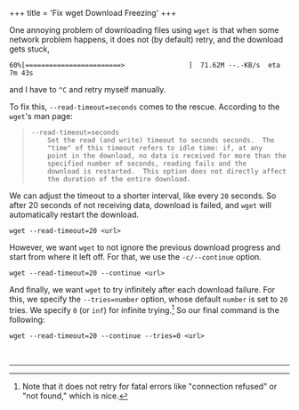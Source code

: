 +++
title = 'Fix wget Download Freezing'
+++

One annoying problem of downloading files using `wget` is that when some network
problem happens, it does not (by default) retry, and the download gets stuck,

```
60%[========================>                ]  71.62M --.-KB/s  eta 7m 43s
```

and I have to `^C` and retry myself manually.

To fix this, `--read-timeout=seconds` comes to the rescue. According to the `wget`'s man page:

>     --read-timeout=seconds
>         Set the read (and write) timeout to seconds seconds.  The
>         "time" of this timeout refers to idle time: if, at any
>         point in the download, no data is received for more than the
>         specified number of seconds, reading fails and the
>         download is restarted.  This option does not directly affect
>         the duration of the entire download.

We can adjust the timeout to a shorter interval, like every `20` seconds. So after 20 seconds of not receiving data, download is failed, and `wget` will automatically restart the download.

```
wget --read-timeout=20 <url>
```

However, we want `wget` to not ignore the previous download progress and start from where it left off. For that, we use the `-c/--continue` option.

```
wget --read-timeout=20 --continue <url>
```

And finally, we want `wget` to try infinitely after each download failure. For this, we specify the `--tries=number` option, whose default `number` is set to `20` tries. We specify `0` (or `inf`) for infinite trying.[^1] So our final command is the following:

```
wget --read-timeout=20 --continue --tries=0 <url>
```

<br>

---

[^1]: Note that it does not retry for fatal errors like "connection refused" or "not found," which is nice.
